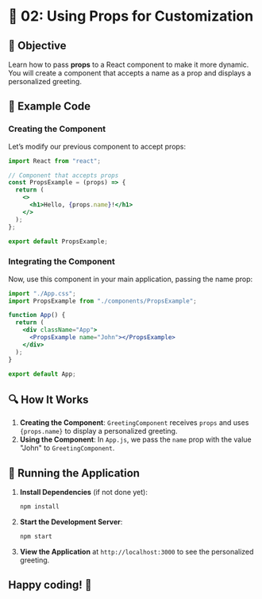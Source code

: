# 🚀 02: Using Props for Customization

## 📝 Objective

Learn how to pass **props** to a React component to make it more dynamic. You will create a component that accepts a name as a prop and displays a personalized greeting.

## 📂 Example Code

### Creating the Component

Let’s modify our previous component to accept props:

```jsx
import React from "react";

// Component that accepts props
const PropsExample = (props) => {
  return (
    <>
      <h1>Hello, {props.name}!</h1>
    </>
  );
};

export default PropsExample;
```

### Integrating the Component

Now, use this component in your main application, passing the name prop:

```jsx
import "./App.css";
import PropsExample from "./components/PropsExample";

function App() {
  return (
    <div className="App">
      <PropsExample name="John"></PropsExample>
    </div>
  );
}

export default App;
```

## 🔍 How It Works

1. **Creating the Component**: `GreetingComponent` receives `props` and uses `{props.name}` to display a personalized greeting.
2. **Using the Component**: In `App.js`, we pass the `name` prop with the value "John" to `GreetingComponent`.

## 🚀 Running the Application

1. **Install Dependencies** (if not done yet):
   ```bash
   npm install
   ```
2. **Start the Development Server**:
   ```bash
   npm start
   ```
3. **View the Application** at `http://localhost:3000` to see the personalized greeting.

## Happy coding! 🎉
